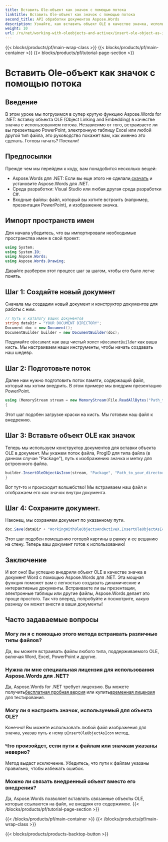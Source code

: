 ```yaml
---
title: Вставить Ole-объект как значок с помощью потока
linktitle: Вставить Ole-объект как значок с помощью потока
second_title: API обработки документов Aspose.Words
description: Узнайте, как вставить объект OLE в качестве значка, используя поток с Aspose.Words для .NET, в этом подробном пошаговом руководстве.
weight: 10
url: /ru/net/working-with-oleobjects-and-activex/insert-ole-object-as-icon-using-stream/
---
```


{{< blocks/products/pf/main-wrap-class >}}
{{< blocks/products/pf/main-container >}}
{{< blocks/products/pf/tutorial-page-section >}}

# Вставить Ole-объект как значок с помощью потока

## Введение

В этом уроке мы погрузимся в супер крутую функцию Aspose.Words for .NET: вставку объекта OLE (Object Linking and Embedding) в качестве значка с использованием потока. Независимо от того, встраиваете ли вы презентацию PowerPoint, электронную таблицу Excel или любой другой тип файла, это руководство покажет вам, как именно это сделать. Готовы начать? Поехали!

## Предпосылки

Прежде чем мы перейдем к коду, вам понадобится несколько вещей:

-  Aspose.Words для .NET: Если вы еще этого не сделали,[скачать](https://releases.aspose.com/words/net/) и установите Aspose.Words для .NET.
- Среда разработки: Visual Studio или любая другая среда разработки C#.
- Входные файлы: файл, который вы хотите встроить (например, презентация PowerPoint), и изображение значка.

## Импорт пространств имен

Для начала убедитесь, что вы импортировали необходимые пространства имен в свой проект:

```csharp
using System;
using System.IO;
using Aspose.Words;
using Aspose.Words.Drawing;
```

Давайте разберем этот процесс шаг за шагом, чтобы его было легче понять.

## Шаг 1: Создайте новый документ

Сначала мы создадим новый документ и конструктор документов для работы с ним.

```csharp
// Путь к каталогу ваших документов
string dataDir = "YOUR DOCUMENT DIRECTORY";
Document doc = new Document();
DocumentBuilder builder = new DocumentBuilder(doc);
```

 Подумайте о`Document` как ваш чистый холст и`DocumentBuilder` как ваша кисть. Мы настраиваем наши инструменты, чтобы начать создавать наш шедевр.

## Шаг 2: Подготовьте поток

Далее нам нужно подготовить поток памяти, содержащий файл, который мы хотим внедрить. В этом примере мы внедрим презентацию PowerPoint.

```csharp
using (MemoryStream stream = new MemoryStream(File.ReadAllBytes("Path_to_your_directory/Presentation.pptx")))
{
```

Этот шаг подобен загрузке краски на кисть. Мы готовим наш файл к внедрению.

## Шаг 3: Вставьте объект OLE как значок

Теперь мы используем конструктор документов для вставки объекта OLE в документ. Мы укажем поток файла, ProgID для типа файла (в данном случае "Package"), путь к изображению значка и метку для встроенного файла.

```csharp
builder.InsertOleObjectAsIcon(stream, "Package", "Path_to_your_directory/Logo icon.ico", "My embedded file");
}
```

Вот тут-то и происходит волшебство! Мы встраиваем наш файл и отображаем его как значок внутри документа.

## Шаг 4: Сохраните документ.

Наконец, мы сохраняем документ по указанному пути.

```csharp
doc.Save(dataDir + "WorkingWithOleObjectsAndActiveX.InsertOleObjectAsIconUsingStream.docx");
```

Этот шаг подобен помещению готовой картины в рамку и ее вешанию на стену. Теперь ваш документ готов к использованию!

## Заключение

И вот оно! Вы успешно внедрили объект OLE в качестве значка в документ Word с помощью Aspose.Words для .NET. Эта мощная функция поможет вам с легкостью создавать динамические и интерактивные документы. Встраиваете ли вы презентации, электронные таблицы или другие файлы, Aspose.Words делает это проще простого. Так что вперед, попробуйте и посмотрите, какую разницу он может внести в ваши документы!

## Часто задаваемые вопросы

### Могу ли я с помощью этого метода встраивать различные типы файлов?
Да, вы можете встраивать файлы любого типа, поддерживаемого OLE, включая Word, Excel, PowerPoint и другие.

### Нужна ли мне специальная лицензия для использования Aspose.Words для .NET?
 Да, Aspose.Words for .NET требует лицензию. Вы можете получить[бесплатная пробная версия](https://releases.aspose.com/) или купить[временная лицензия](https://purchase.aspose.com/temporary-license/) для тестирования.

### Могу ли я настроить значок, используемый для объекта OLE?
 Конечно! Вы можете использовать любой файл изображения для значка, указав путь к нему в`InsertOleObjectAsIcon` метод.

### Что произойдет, если пути к файлам или значкам указаны неверно?
Метод выдаст исключение. Убедитесь, что пути к файлам указаны правильно, чтобы избежать ошибок.

### Можно ли связать внедренный объект вместо его внедрения?
Да, Aspose.Words позволяет вставлять связанные объекты OLE, которые ссылаются на файл, не внедряя его содержимое.
{{< /blocks/products/pf/tutorial-page-section >}}

{{< /blocks/products/pf/main-container >}}
{{< /blocks/products/pf/main-wrap-class >}}

{{< blocks/products/products-backtop-button >}}
